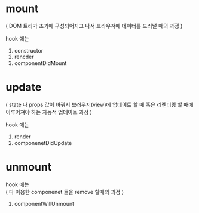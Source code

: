 
# mount   
( DOM 트리가 초기에 구성되어지고 나서 브라우저에 데이터를 드러낼 때의 과정 )   
   
hook 에는   
1. constructor    
2. rencder   
3. componentDidMount   
   
# update   
( state 나 props 값이 바꿔서 브러우저(view)에 업데이트 할 때 혹은 리렌더링 할 때에 이루어져야 하는 자동적 업데이트 과정 )   
   
hook 에는   
1. render   
2. componenetDidUpdate   
   
# unmount   
   
hook 에는   
( 다 이용한 componenet 들을 remove 할때의 과정 )   
   
1. componentWillUnmount   